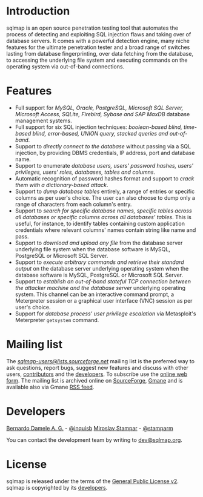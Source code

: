 # Introduction

sqlmap is an open source penetration testing tool that automates the process of detecting and exploiting SQL injection flaws and taking over of database servers. It comes with a powerful detection engine, many niche features for the ultimate penetration tester and a broad range of switches lasting from database fingerprinting, over data fetching from the database, to accessing the underlying file system and executing commands on the operating system via out-of-band connections.

# Features

* Full support for *MySQL, Oracle, PostgreSQL, Microsoft SQL Server, Microsoft Access, SQLite, Firebird, Sybase and SAP MaxDB* database management systems.
* Full support for six SQL injection techniques: *boolean-based blind, time-based blind, error-based, UNION query, stacked queries and out-of-band*.
* Support to *directly connect to the database* without passing via a SQL injection, by providing DBMS credentials, IP address, port and database name.
* Support to enumerate *database users, users' password hashes, users' privileges, users' roles, databases, tables and columns*.
* Automatic recognition of password hashes format and support to *crack them with a dictionary-based attack*.
* Support to *dump database tables* entirely, a range of entries or specific columns as per user's choice. The user can also choose to dump only a range of characters from each column's entry.
* Support to *search for specific database names, specific tables across all databases or specific columns across all databases' tables*. This is useful, for instance, to identify tables containing custom application credentials where relevant columns' names contain string like name and pass.
* Support to *download and upload any file* from the database server underlying file system when the database software is MySQL, PostgreSQL or Microsoft SQL Server.
* Support to *execute arbitrary commands and retrieve their standard output* on the database server underlying operating system when the database software is MySQL, PostgreSQL or Microsoft SQL Server.
* Support to *establish an out-of-band stateful TCP connection between the attacker machine and the database server* underlying operating system. This channel can be an interactive command prompt, a Meterpreter session or a graphical user interface (VNC) session as per user's choice.
* Support for *database process' user privilege escalation* via Metasploit's Meterpreter `getsystem` command.

# Mailing list

The *sqlmap-users@lists.sourceforge.net* mailing list is the preferred way to ask questions, report bugs, suggest new features and discuss with other users, [contributors](https://github.com/sqlmapproject/sqlmap/blob/master/doc/THANKS) and the [developers](#developers). To subscribe use the [online web form](https://lists.sourceforge.net/lists/listinfo/sqlmap-users).
The mailing list is archived online on [SourceForge](http://sourceforge.net/mailarchive/forum.php?forum_name=sqlmap-users), [Gmane](http://news.gmane.org/gmane.comp.security.sqlmap) and is available also via Gmane [RSS feed](http://rss.gmane.org/messages/complete/gmane.comp.security.sqlmap).

# Developers

[Bernardo Damele A. G.](bernardo@sqlmap.org) - [@inquisb](https://twitter.com/inquisb)
[Miroslav Stampar](miroslav@sqlmap.org) - [@stamparm](https://twitter.com/stamparm)

You can contact the development team by writing to dev@sqlmap.org.

# License

sqlmap is released under the terms of the [General Public License v2](http://www.gnu.org/licenses/old-licenses/gpl-2.0.html).
sqlmap is copyrighted by its [developers](#developers).
